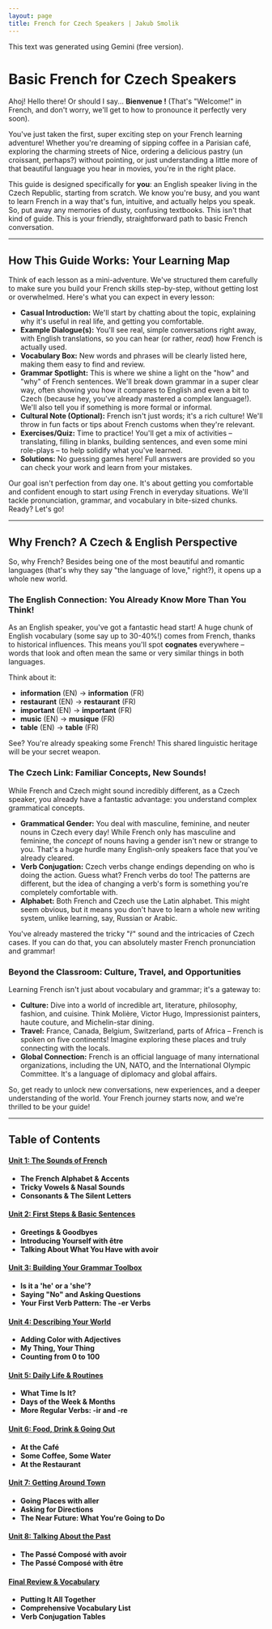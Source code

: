 ```yaml
---
layout: page
title: French for Czech Speakers | Jakub Smolik
---
```


This text was generated using Gemini (free version).

# Basic French for Czech Speakers

Ahoj! Hello there! Or should I say... **Bienvenue !** (That's "Welcome!" in French, and don't worry, we'll get to how to pronounce it perfectly very soon).

You've just taken the first, super exciting step on your French learning adventure! Whether you're dreaming of sipping coffee in a Parisian café, exploring the charming streets of Nice, ordering a delicious pastry (un croissant, perhaps?) without pointing, or just understanding a little more of that beautiful language you hear in movies, you're in the right place.

This guide is designed specifically for **you**: an English speaker living in the Czech Republic, starting from scratch. We know you're busy, and you want to learn French in a way that's fun, intuitive, and actually helps you speak. So, put away any memories of dusty, confusing textbooks. This isn't that kind of guide. This is your friendly, straightforward path to basic French conversation.

---

## How This Guide Works: Your Learning Map

Think of each lesson as a mini-adventure. We've structured them carefully to make sure you build your French skills step-by-step, without getting lost or overwhelmed. Here's what you can expect in every lesson:

- **Casual Introduction:** We'll start by chatting about the topic, explaining why it's useful in real life, and getting you comfortable.
- **Example Dialogue(s):** You'll see real, simple conversations right away, with English translations, so you can hear (or rather, _read_) how French is actually used.
- **Vocabulary Box:** New words and phrases will be clearly listed here, making them easy to find and review.
- **Grammar Spotlight:** This is where we shine a light on the "how" and "why" of French sentences. We'll break down grammar in a super clear way, often showing you how it compares to English and even a bit to Czech (because hey, you've already mastered a complex language!). We'll also tell you if something is more formal or informal.
- **Cultural Note (Optional):** French isn't just words; it's a rich culture! We'll throw in fun facts or tips about French customs when they're relevant.
- **Exercises/Quiz:** Time to practice! You'll get a mix of activities – translating, filling in blanks, building sentences, and even some mini role-plays – to help solidify what you've learned.
- **Solutions:** No guessing games here! Full answers are provided so you can check your work and learn from your mistakes.

Our goal isn't perfection from day one. It's about getting you comfortable and confident enough to start _using_ French in everyday situations. We'll tackle pronunciation, grammar, and vocabulary in bite-sized chunks. Ready? Let's go!

---

## Why French? A Czech & English Perspective

So, why French? Besides being one of the most beautiful and romantic languages (that's why they say "the language of love," right?), it opens up a whole new world.

### The English Connection: You Already Know More Than You Think!

As an English speaker, you've got a fantastic head start! A huge chunk of English vocabulary (some say up to 30-40%!) comes from French, thanks to historical influences. This means you'll spot **cognates** everywhere – words that look and often mean the same or very similar things in both languages.

Think about it:

- **information** (EN) -> **information** (FR)
- **restaurant** (EN) -> **restaurant** (FR)
- **important** (EN) -> **important** (FR)
- **music** (EN) -> **musique** (FR)
- **table** (EN) -> **table** (FR)

See? You're already speaking some French! This shared linguistic heritage will be your secret weapon.

### The Czech Link: Familiar Concepts, New Sounds!

While French and Czech might sound incredibly different, as a Czech speaker, you already have a fantastic advantage: you understand complex grammatical concepts.

- **Grammatical Gender:** You deal with masculine, feminine, and neuter nouns in Czech every day! While French only has masculine and feminine, the _concept_ of nouns having a gender isn't new or strange to you. That's a huge hurdle many English-only speakers face that you've already cleared.
- **Verb Conjugation:** Czech verbs change endings depending on who is doing the action. Guess what? French verbs do too! The patterns are different, but the idea of changing a verb's form is something you're completely comfortable with.
- **Alphabet:** Both French and Czech use the Latin alphabet. This might seem obvious, but it means you don't have to learn a whole new writing system, unlike learning, say, Russian or Arabic.

You've already mastered the tricky "ř" sound and the intricacies of Czech cases. If you can do that, you can absolutely master French pronunciation and grammar!

### Beyond the Classroom: Culture, Travel, and Opportunities

Learning French isn't just about vocabulary and grammar; it's a gateway to:

- **Culture:** Dive into a world of incredible art, literature, philosophy, fashion, and cuisine. Think Molière, Victor Hugo, Impressionist painters, haute couture, and Michelin-star dining.
- **Travel:** France, Canada, Belgium, Switzerland, parts of Africa – French is spoken on five continents! Imagine exploring these places and truly connecting with the locals.
- **Global Connection:** French is an official language of many international organizations, including the UN, NATO, and the International Olympic Committee. It's a language of diplomacy and global affairs.

So, get ready to unlock new conversations, new experiences, and a deeper understanding of the world. Your French journey starts now, and we're thrilled to be your guide!

---

## Table of Contents

#### [Unit 1: The Sounds of French](./unit1.md)

- **The French Alphabet & Accents**
- **Tricky Vowels & Nasal Sounds**
- **Consonants & The Silent Letters**

#### [Unit 2: First Steps & Basic Sentences](./unit2.md)

- **Greetings & Goodbyes**
- **Introducing Yourself with être**
- **Talking About What You Have with avoir**

#### [Unit 3: Building Your Grammar Toolbox](./unit3.md)

- **Is it a 'he' or a 'she'?**
- **Saying "No" and Asking Questions**
- **Your First Verb Pattern: The -er Verbs**

#### [Unit 4: Describing Your World](./unit4.md)

- **Adding Color with Adjectives**
- **My Thing, Your Thing**
- **Counting from 0 to 100**

#### [Unit 5: Daily Life & Routines](./unit5.md)

- **What Time Is It?**
- **Days of the Week & Months**
- **More Regular Verbs: -ir and -re**

#### [Unit 6: Food, Drink & Going Out](./unit6.md)

- **At the Café**
- **Some Coffee, Some Water**
- **At the Restaurant**

#### [Unit 7: Getting Around Town](./unit7.md)

- **Going Places with aller**
- **Asking for Directions**
- **The Near Future: What You're Going to Do**

#### [Unit 8: Talking About the Past](./unit8.md)

- **The Passé Composé with avoir**
- **The Passé Composé with être**

#### [Final Review & Vocabulary](./appendix.md)

- **Putting It All Together**
- **Comprehensive Vocabulary List**
- **Verb Conjugation Tables**
